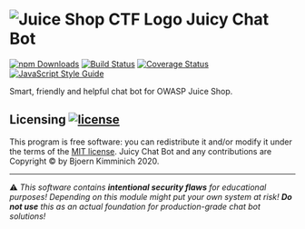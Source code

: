 # ![Juice Shop CTF Logo](https://github.com/bkimminich/juicy-chat-bot/raw/master/JuicyChatBot.png) Juicy Chat Bot

[![npm Downloads](https://img.shields.io/npm/dm/juicy-chat-bot.svg)](https://www.npmjs.com/package/juicy-chat-bot)
[![Build Status](https://travis-ci.com/bkimminich/juicy-chat-bot.svg?branch=master)](https://travis-ci.com/bkimminich/juicy-chat-bot)
[![Coverage Status](https://coveralls.io/repos/github/bkimminich/juicy-chat-bot/badge.svg?branch=master)](https://coveralls.io/github/bkimminich/juicy-chat-bot?branch=master)
[![JavaScript Style Guide](https://img.shields.io/badge/code%20style-standard-brightgreen.svg)](http://standardjs.com/)

Smart, friendly and helpful chat bot for OWASP Juice Shop.

## Licensing [![license](https://img.shields.io/github/license/bkimminich/juicy-chat-bot.svg)](LICENSE)

This program is free software: you can redistribute it and/or modify it
under the terms of the [MIT license](LICENSE). Juicy Chat Bot and any
contributions are Copyright © by Bjoern Kimminich 2020.

---

⚠️ _This software contains **intentional security flaws** for
educational purposes! Depending on this module might put your own system
at risk! **Do not use** this as an actual foundation for
production-grade chat bot solutions!_
